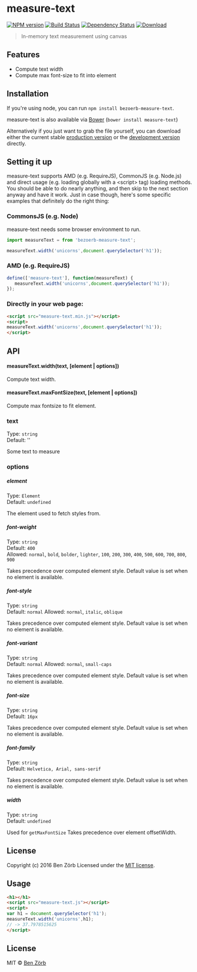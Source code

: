 # measure-text
[![NPM version][npm-image]][npm-url] [![Build Status][travis-image]][travis-url] [![Dependency Status][depstat-image]][depstat-url] [![Download][dlcounter-image]][dlcounter-url]

> In-memory text measurement using canvas

## Features

* Compute text width
* Compute max font-size to fit into element

## Installation

If you're using node, you can run `npm install bezoerb-measure-text`.

measure-text is also available via [Bower](https://github.com/bower/bower) (`bower install measure-text`)

Alternatively if you just want to grab the file yourself, you can download either the current stable [production version][min] or the [development version][max] directly.

[min]: https://raw.github.com/bezoerb/measure-text/master/dist/measure-text.min.js
[max]: https://raw.github.com/bezoerb/measure-text/master/dist/measure-text.js

## Setting it up

measure-text supports AMD (e.g. RequireJS), CommonJS (e.g. Node.js) and direct usage (e.g. loading globally with a &lt;script&gt; tag) loading methods.
You should be able to do nearly anything, and then skip to the next section anyway and have it work. Just in case though, here's some specific examples that definitely do the right thing:

### CommonsJS (e.g. Node)

measure-text needs some browser environment to run.
```javascript
import measureText = from 'bezoerb-measure-text';

measureText.width('unicorns',document.querySelector('h1'));
```

### AMD (e.g. RequireJS)

```javascript
define(['measure-text'], function(measureText) {
   measureText.width('unicorns',document.querySelector('h1'));
});
```

### Directly in your web page:

```html
<script src="measure-text.min.js"></script>
<script>
measureText.width('unicorns',document.querySelector('h1'));
</script>
```


## API

#### measureText.width(text, [element | options])
Compute text width.

#### measureText.maxFontSize(text, [element | options])
Compute max fontsize to fit element.

### text

Type: `string`<br>
Default: ''

Some text to measure

### options

##### element

Type: `Element`<br>
Default: `undefined`

The element used to fetch styles from.

##### font-weight

Type: `string`<br>
Default: `400`<br>
Allowed: `normal`, `bold`, `bolder`, `lighter`, `100`, `200`, `300`, `400`, `500`, `600`, `700`, `800`, `900`

Takes precedence over computed element style. Default value is set when no element is available.

##### font-style

Type: `string`<br>
Default: `normal`
Allowed: `normal`, `italic`, `oblique`

Takes precedence over computed element style. Default value is set when no element is available.

##### font-variant

Type: `string`<br>
Default: `normal`
Allowed: `normal`, `small-caps`

Takes precedence over computed element style. Default value is set when no element is available.

##### font-size

Type: `string`<br>
Default: `16px`

Takes precedence over computed element style. Default value is set when no element is available.

##### font-family

Type: `string`<br>
Default: `Helvetica, Arial, sans-serif`

Takes precedence over computed element style. Default value is set when no element is available.

##### width

Type: `string`<br>
Default: `undefined`

Used for `getMaxFontSize`
Takes precedence over element offsetWidth.

## License
Copyright (c) 2016 Ben Zörb
Licensed under the [MIT license](http://bezoerb.mit-license.org/).

[npm-url]: https://npmjs.org/package/bezoerb-measure-text
[npm-image]: https://badge.fury.io/js/bezoerb-measure-text.svg

[travis-url]: https://travis-ci.org/bezoerb/measure-text
[travis-image]: https://secure.travis-ci.org/bezoerb/measure-text.svg?branch=master

[depstat-url]: https://david-dm.org/bezoerb/measure-text
[depstat-image]: https://david-dm.org/bezoerb/measure-text.svg

[dlcounter-url]: https://www.npmjs.com/package/measure-text
[dlcounter-image]: https://img.shields.io/npm/dm/measure-text.svg






## Usage


```html
<h1></h1>
<script src="measure-text.js"></script>
<script>
var h1 = document.querySelector('h1');
measureText.width('unicorns',h1);
// -> 37.7978515625
</script>
```


## License

MIT © [Ben Zörb](http://sommerlaune.com)
